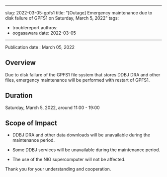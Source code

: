 ---
slug: 2022-03-05-gpfs1
title: "[Outage] Emergency maintenance due to disk failure of GPFS1 on Saturday, March 5, 2022"
tags:
  - troublereport
authros:
  - oogasawara
date: 2022-03-05
--- ---

Publication date : March 05, 2022

## Overview

Due to disk failure of the GPFS1 file system that stores DDBJ DRA and other files, emergency maintenance will be performed with restart of GPFS1.


## Duration

Saturday, March 5, 2022, around 11:00 - 19:00


## Scope of Impact

- DDBJ DRA and other data downloads will be unavailable during the maintenance period.
- Some DDBJ services will be unavailable during the maintenance period.

- The use of the NIG supercomputer will not be affected.


Thank you for your understanding and cooperation.

